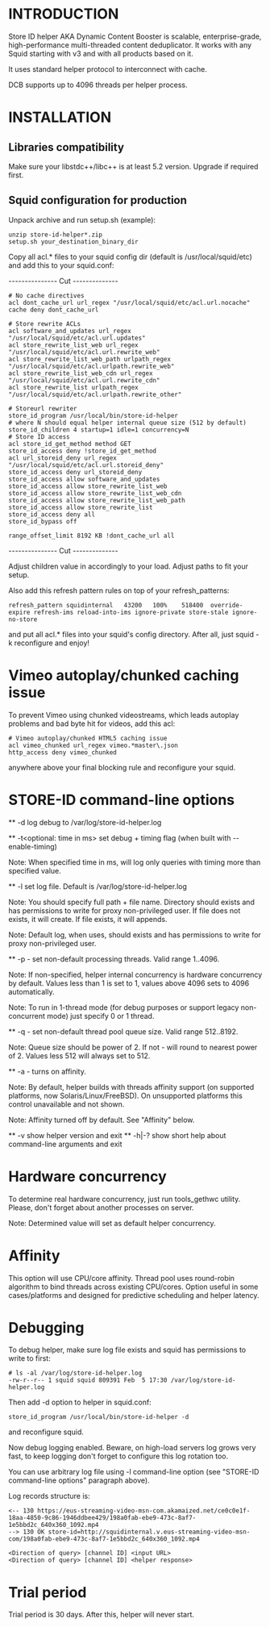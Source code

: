 INTRODUCTION
============

Store ID helper AKA Dynamic Content Booster is scalable, enterprise-grade, high-performance
multi-threaded content deduplicator. It works with any Squid starting with v3 and with all
products based on it.

It uses standard helper protocol to interconnect with cache.

DCB supports up to 4096 threads per helper process.

INSTALLATION
============

Libraries compatibility
-----------------------

Make sure your libstdc++/libc++ is at least 5.2 version. Upgrade if required first.

Squid configuration for production
----------------------------------

Unpack archive and run setup.sh (example):

```
unzip store-id-helper*.zip
setup.sh your_destination_binary_dir
```

Copy all acl.* files to your squid config dir (default is /usr/local/squid/etc) and add this to your squid.conf:

--------------- Cut --------------
```
# No cache directives
acl dont_cache_url url_regex "/usr/local/squid/etc/acl.url.nocache"
cache deny dont_cache_url

# Store rewrite ACLs
acl software_and_updates url_regex "/usr/local/squid/etc/acl.url.updates"
acl store_rewrite_list_web url_regex "/usr/local/squid/etc/acl.url.rewrite_web"
acl store_rewrite_list_web_path urlpath_regex "/usr/local/squid/etc/acl.urlpath.rewrite_web"
acl store_rewrite_list_web_cdn url_regex "/usr/local/squid/etc/acl.url.rewrite_cdn"
acl store_rewrite_list urlpath_regex "/usr/local/squid/etc/acl.urlpath.rewrite_other"

# Storeurl rewriter
store_id_program /usr/local/bin/store-id-helper
# where N should equal helper internal queue size (512 by default)
store_id_children 4 startup=1 idle=1 concurrency=N
# Store ID access
acl store_id_get_method method GET
store_id_access deny !store_id_get_method
acl url_storeid_deny url_regex "/usr/local/squid/etc/acl.url.storeid_deny"
store_id_access deny url_storeid_deny
store_id_access allow software_and_updates
store_id_access allow store_rewrite_list_web
store_id_access allow store_rewrite_list_web_cdn
store_id_access allow store_rewrite_list_web_path
store_id_access allow store_rewrite_list
store_id_access deny all
store_id_bypass off

range_offset_limit 8192 KB !dont_cache_url all
```
--------------- Cut --------------

Adjust children value in accordingly to your load. Adjust paths to fit your setup.

Also add this refresh pattern rules on top of your refresh_patterns:

```
refresh_pattern	squidinternal	43200	100%	518400	override-expire refresh-ims reload-into-ims ignore-private store-stale ignore-no-store
```

and put all acl.* files into your squid's config directory. After all, just squid -k reconfigure and enjoy!

Vimeo autoplay/chunked caching issue
====================================

To prevent Vimeo using chunked videostreams, which leads autoplay problems and bad byte hit for videos, add this acl:

```
# Vimeo autoplay/chunked HTML5 caching issue
acl vimeo_chunked url_regex vimeo.*master\.json
http_access deny vimeo_chunked
```

anywhere above your final blocking rule and reconfigure your squid.

STORE-ID command-line options
=============================

** -d log debug to /var/log/store-id-helper.log

** -t<optional: time in ms> set debug + timing flag (when built with --enable-timing)

Note: When specified time in ms, will log only queries with timing more than specified value.

** -l<full log file name>  set log file. Default is /var/log/store-id-helper.log

Note: You should specify full path + file name. Directory should exists and has permissions to write for 
      proxy non-privileged user. If file does not exists, it will create. If file exists, it will appends.

Note: Default log, when uses, should exists and has permissions to write for proxy non-privileged user.

** -p<numeric value> - set non-default processing threads. Valid range 1..4096.

Note: If non-specified, helper internal concurrency is hardware concurrency by default. Values less than 1 is set to 1,
      values above 4096 sets to 4096 automatically.

Note: To run in 1-thread mode (for debug purposes or support legacy non-concurrent mode) just specify 0 or 1 thread.

** -q<numeric value> - set non-default thread pool queue size. Valid range 512..8192.

Note: Queue size should be power of 2. If not - will round to nearest power of 2. Values less 512 will always set to 512.

** -a - turns on affinity.

Note: By default, helper builds with threads affinity support (on supported platforms, now Solaris/Linux/FreeBSD). On unsupported platforms
      this control unavailable and not shown.

Note: Affinity turned off by default. See "Affinity" below.

** -v show helper version and exit
** -h|-? show short help about command-line arguments and exit

Hardware concurrency
====================

To determine real hardware concurrency, just run tools_gethwc utility. Please, don't forget about another processes on server.

Note: Determined value will set as default helper concurrency.

Affinity
========
This option will use CPU/core affinity. Thread pool uses round-robin algorithm to bind threads across existing CPU/cores.
Option useful in some cases/platforms and designed for predictive scheduling and helper latency.

Debugging
=========

To debug helper, make sure log file exists and squid has permissions to write to first:

```
# ls -al /var/log/store-id-helper.log
-rw-r--r-- 1 squid squid 809391 Feb  5 17:30 /var/log/store-id-helper.log
```

Then add -d option to helper in squid.conf:

```
store_id_program /usr/local/bin/store-id-helper -d
```

and reconfigure squid.

Now debug logging enabled. Beware, on high-load servers log grows very fast, to keep logging don't forget to
configure this log rotation too.

You can use arbitrary log file using -l command-line option (see "STORE-ID command-line options" paragraph above).

Log records structure is:

```
<-- 130 https://eus-streaming-video-msn-com.akamaized.net/ce0c0e1f-18aa-4850-9c86-1946ddbee429/198a0fab-ebe9-473c-8af7-1e5bbd2c_640x360_1092.mp4
--> 130 OK store-id=http://squidinternal.v.eus-streaming-video-msn-com/198a0fab-ebe9-473c-8af7-1e5bbd2c_640x360_1092.mp4

<Direction of query> [channel ID] <input URL>
<Direction of query> [channel ID] <helper response>
```

Trial period
============

Trial period is 30 days. After this, helper will never start.
